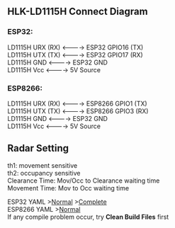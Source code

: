 ## HLK-LD1115H Connect Diagram
### ESP32:
LD1115H URX (RX) <----> ESP32 GPIO16 (TX)   
LD1115H UTX (TX) <----> ESP32 GPIO17 (RX)   
LD1115H GND <----> ESP32 GND   
LD1115H Vcc <----> 5V Source    
### ESP8266:
LD1115H URX (RX) <----> ESP8266 GPIO1 (TX)   
LD1115H UTX (TX) <----> ESP8266 GPIO3 (RX)   
LD1115H GND <----> ESP32 GND   
LD1115H Vcc <----> 5V Source    
   
## Radar Setting
th1: movement sensitive   
th2: occupancy sensitive   
Clearance Time: Mov/Occ to Clearance waiting time   
Movement Time: Mov to Occ waiting time   

ESP32 YAML >[Normal](ESP32-LD1115H.yaml) >[Complete](ESP32-LD1115H-Complete.yaml)   
ESP8266 YAML >[Normal](ESP8266-LD1115H.yaml)   
If any compile problem occur, try **Clean Build Files** first
